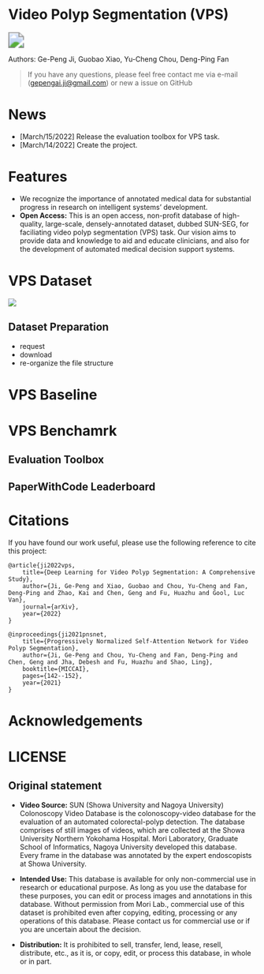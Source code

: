 # Video Polyp Segmentation (VPS)

<img src="https://drive.google.com//uc?export=view&id=14FfYD9pHEDEoh4qnP0EYjDQZINx3mn0w" style="zoom:200%;" />

Authors: Ge-Peng Ji, Guobao Xiao, Yu-Cheng Chou, Deng-Ping Fan

> If you have any questions, please feel free contact me via e-mail (gepengai.ji@gmail.com) or new a issue on GitHub

# News

- [March/15/2022] Release the evaluation toolbox for VPS task.
- [March/14/2022] Create the project.

# Features

- We recognize the importance of annotated medical data for substantial progress in research on intelligent systems’ development. 
- **Open Access:** This is an open access, non-profit database of high-quality, large-scale, densely-annotated dataset, dubbed SUN-SEG, for faciliating video polyp segmentation (VPS) task. Our vision aims to provide data and knowledge to aid and educate clinicians, and also for the development of automated medical decision support systems. 

# VPS Dataset

![](https://drive.google.com//uc?export=view&id=1RU6kIRn3ZcZiI1sw4WA19mBQkqAt851U)

## Dataset Preparation

- request
- download
- re-organize the file structure

##

# VPS Baseline

## 

# VPS Benchamrk

## Evaluation Toolbox

## PaperWithCode Leaderboard

# Citations

If you have found our work useful, please use the following reference to cite this project:

    @article{ji2022vps,
        title={Deep Learning for Video Polyp Segmentation: A Comprehensive Study},
        author={Ji, Ge-Peng and Xiao, Guobao and Chou, Yu-Cheng and Fan, Deng-Ping and Zhao, Kai and Chen, Geng and Fu, Huazhu and Gool, Luc Van},
        journal={arXiv},
        year={2022}
    }

    @inproceedings{ji2021pnsnet,
        title={Progressively Normalized Self-Attention Network for Video Polyp Segmentation},
        author={Ji, Ge-Peng and Chou, Yu-Cheng and Fan, Deng-Ping and Chen, Geng and Jha, Debesh and Fu, Huazhu and Shao, Ling},
        booktitle={MICCAI},
        pages={142--152},
        year={2021}
    }

# Acknowledgements

# LICENSE

## Original statement

- **Video Source:** SUN (Showa University and Nagoya University) Colonoscopy Video Database is the colonoscopy-video database for the evaluation of an automated colorectal-polyp detection. The database comprises of still images of videos, which are collected at the Showa University Northern Yokohama Hospital. Mori Laboratory, Graduate School of Informatics, Nagoya University developed this database. Every frame in the database was annotated by the expert endoscopists at Showa University.

- **Intended Use:** This database is available for only non-commercial use in research or educational purpose. 
As long as you use the database for these purposes, you can edit or process images and annotations in this database. 
Without permission from Mori Lab., commercial use of this dataset is prohibited even after copying, editing, 
processing or any operations of this database. Please contact us for commercial use or if you are uncertain about
the decision.

- **Distribution:** It is prohibited to sell, transfer, lend, lease, resell, distribute, etc., as it is, or copy, edit, or process this database, in whole or in part.